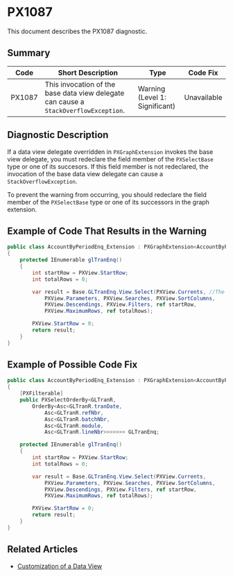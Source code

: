 # PX1087
This document describes the PX1087 diagnostic.

## Summary

| Code   | Short Description                                                                    | Type                           | Code Fix    | 
| ------ | ------------------------------------------------------------------------------------ | ------------------------------ | ----------- | 
| PX1087 | This invocation of the base data view delegate can cause a `StackOverflowException`. | Warning (Level 1: Significant) | Unavailable |

## Diagnostic Description

If a data view delegate overridden in `PXGraphExtension` invokes the base view delegate, you must redeclare the field member of the `PXSelectBase` type or one of its succesors. If this field member is not redeclared, the invocation of the base data view delegate can cause a `StackOverflowException`.

To prevent the warning from occurring, you should redeclare the field member of the `PXSelectBase` type or one of its successors in the graph extension.

## Example of Code That Results in the Warning

```C#
public class AccountByPeriodEnq_Extension : PXGraphExtension<AccountByPeriodEnq>
{
    protected IEnumerable glTranEnq()
    {
        int startRow = PXView.StartRow;
        int totalRows = 0;

        var result = Base.GLTranEnq.View.Select(PXView.Currents, //The PX1087 error is displayed for this line.
            PXView.Parameters, PXView.Searches, PXView.SortColumns,
            PXView.Descendings, PXView.Filters, ref startRow,
            PXView.MaximumRows, ref totalRows);

        PXView.StartRow = 0;
        return result;
    }
}
```

## Example of Possible Code Fix

```C#
public class AccountByPeriodEnq_Extension : PXGraphExtension<AccountByPeriodEnq>
{
    [PXFilterable]
    public PXSelectOrderBy<GLTranR,
        OrderBy<Asc<GLTranR.tranDate,
            Asc<GLTranR.refNbr,
            Asc<GLTranR.batchNbr,
            Asc<GLTranR.module,
            Asc<GLTranR.lineNbr>>>>>>> GLTranEnq;

    protected IEnumerable glTranEnq()
    {
        int startRow = PXView.StartRow;
        int totalRows = 0;

        var result = Base.GLTranEnq.View.Select(PXView.Currents,
            PXView.Parameters, PXView.Searches, PXView.SortColumns,
            PXView.Descendings, PXView.Filters, ref startRow,
            PXView.MaximumRows, ref totalRows);

        PXView.StartRow = 0;
        return result;
    }
}
```

## Related Articles

 - [Customization of a Data View](https://help.acumatica.com/Help?ScreenId=ShowWiki&pageid=b1faf924-c742-4eb2-9a88-0fe299cf6137)